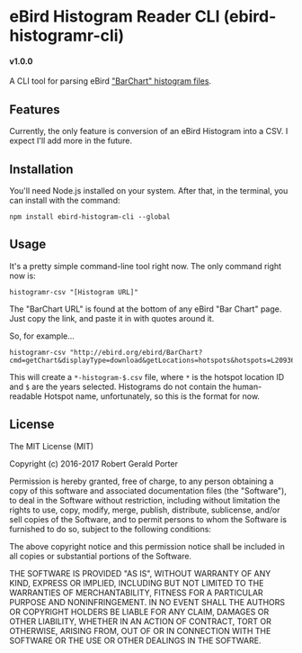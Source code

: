 # eBird Histogram Reader CLI (ebird-histogramr-cli)
#### v1.0.0

A CLI tool for parsing eBird ["BarChart" histogram files](http://help.ebird.org/customer/portal/articles/1010553-understanding-the-ebird-bar-charts).

## Features

Currently, the only feature is conversion of an eBird Histogram into a CSV. I expect I'll add more in the future.

## Installation

You'll need Node.js installed on your system. After that, in the terminal, you can install with the command:

```
npm install ebird-histogram-cli --global
```

## Usage

It's a pretty simple command-line tool right now. The only command right now is:

```
histogramr-csv "[Histogram URL]"
```

The "BarChart URL" is found at the bottom of any eBird "Bar Chart" page. Just copy the link, and paste it in with quotes around it.

So, for example...

```
histogramr-csv "http://ebird.org/ebird/BarChart?cmd=getChart&displayType=download&getLocations=hotspots&hotspots=L2093687&bYear=1900&eYear=2016&bMonth=1&eMonth=12&reportType=location&"
```

This will create a `*-histogram-$.csv` file, where `*` is the hotspot location ID and `$` are the years selected. Histograms do not contain the human-readable Hotspot name, unfortunately, so this is the format for now.

## License

The MIT License (MIT)

Copyright (c) 2016-2017 Robert Gerald Porter

Permission is hereby granted, free of charge, to any person obtaining a copy
of this software and associated documentation files (the "Software"), to deal
in the Software without restriction, including without limitation the rights
to use, copy, modify, merge, publish, distribute, sublicense, and/or sell
copies of the Software, and to permit persons to whom the Software is
furnished to do so, subject to the following conditions:

The above copyright notice and this permission notice shall be included in
all copies or substantial portions of the Software.

THE SOFTWARE IS PROVIDED "AS IS", WITHOUT WARRANTY OF ANY KIND, EXPRESS OR
IMPLIED, INCLUDING BUT NOT LIMITED TO THE WARRANTIES OF MERCHANTABILITY,
FITNESS FOR A PARTICULAR PURPOSE AND NONINFRINGEMENT. IN NO EVENT SHALL THE
AUTHORS OR COPYRIGHT HOLDERS BE LIABLE FOR ANY CLAIM, DAMAGES OR OTHER
LIABILITY, WHETHER IN AN ACTION OF CONTRACT, TORT OR OTHERWISE, ARISING FROM,
OUT OF OR IN CONNECTION WITH THE SOFTWARE OR THE USE OR OTHER DEALINGS IN
THE SOFTWARE.
